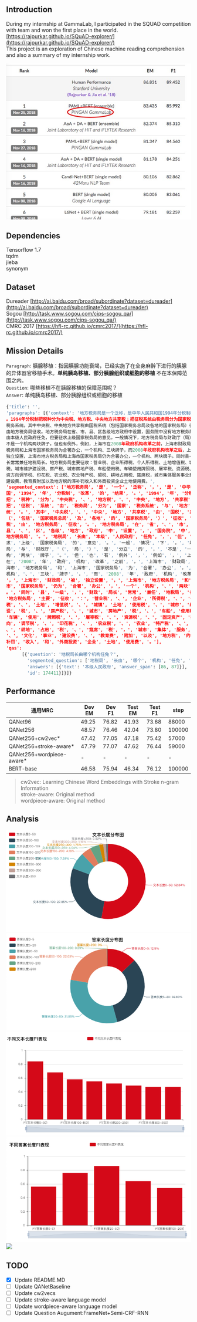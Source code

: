 ## Introduction
During my internship at GammaLab, I participated in the SQUAD competition with team and won the first place in the world.  [https://rajpurkar.github.io/SQuAD-explorer/](https://rajpurkar.github.io/SQuAD-explorer/)  
This project is an exploration of Chinese machine reading comprehension and also a summary of my internship work.

![squad](pic/squad.png)



## Dependencies
Tensorflow 1.7  
tqdm  
jieba  
synonym  

## Dataset
Dureader   [http://ai.baidu.com/broad/subordinate?dataset=dureader](http://ai.baidu.com/broad/subordinate?dataset=dureader)  
Sogou   [http://task.www.sogou.com/cips-sogou_qa/](http://task.www.sogou.com/cips-sogou_qa/)  
CMRC 2017  [https://hfl-rc.github.io/cmrc2017/](https://hfl-rc.github.io/cmrc2017/)  

## Mission Details
`Paragraph`:
胰腺移植：指因胰腺功能衰竭，已经实施了在全身麻醉下进行的胰腺的异体器官移植手术。__单纯胰岛移植、部分胰腺组织或细胞的移植__ 不在本保障范围之内。  
`Question`: 哪些移植不在胰腺移植的保障范围呢？  
`Answer`: 单纯胰岛移植、部分胰腺组织或细胞的移植
```python
{'title': '',
'paragraphs': [{'context': '地方税务局是一个泛称，是中华人民共和国1994年分税制改革的结果
。1994年分税制把税种分为中央税、地方税、中央地方共享税；把征税系统由税务局分为国家税务系统与地方
税务系统。其中中央税、中央地方共享税由国税系统（包括国家税务总局及各地的国家税务局）征收，地方税
由地方税务局征收。地方税务局在省、市、县、区各级地方政府中设置，国务院中没有地方税务局。地税局长
由本级人民政府任免，但要征求上级国家税务局的意见。一般情况下，地方税务局与财政厅（局）是分立的，
不是一个机构两块牌子。但也有例外，例如，上海市在2008年政府机构改革之前，上海市财政局、上海市地方
税务局和上海市国家税务局为合署办公，一个机构、三块牌子，而2008年政府机构改革之后，上海市财政局被
独立设置，上海市地方税务局和上海市国家税务局仍为合署办公，一个机构、两块牌子。同时县一级，财政局
长常常兼任地税局长。地方税务局主要征收：营业税、企业所得税、个人所得税、土地增值税、城镇土地使用
税、城市维护建设税、房产税、城市房地产税、车船使用税、车辆使用牌照税、屠宰税、资源税、固定资产投
资方向调节税、印花税、农业税、农业特产税、契税、耕地占用税、筵席税，城市集体服务事业费、文化事业
建设费、教育费附加以及地方税的滞补罚收入和外商投资企业土地使用费。',
'segmented_context': ['地方税务局', '是', '一个', '泛称', '，', '是', '中华人民共和
国', '1994', '年', '分税制', '改革', '的', '结果', '。', '1994', '年', '分税制', '
把', '税种', '分为', '中央税', '、', '地方税', '、', '中央', '地方', '共享税', '；', '
把', '征税', '系统', '由', '税务局', '分为', '国家', '税务系统', '与', '地方', '税务系
统', '。', '其中', '中央税', '、', '中央', '地方', '共享税', '由', '国税', '系统', '
（', '包括', '国家税务总局', '及', '各地', '的', '国家税务局', '）', '征收', '，', '地方
税', '由', '地方税务局', '征收', '。', '地方税务局', '在', '省', '、', '市', '、', '
县', '、', '区', '各级', '地方', '政府', '中', '设置', '，', '国务院', '中', '没有', '
地方税务局', '。', '地税局', '长由', '本级', '人民政府', '任免', '，', '但', '要', '征
求', '上级', '国家税务局', '的', '意见', '。', '一般', '情况', '下', '，', '地方税务
局', '与', '财政厅', '（', '局', '）', '是', '分立', '的', '，', '不是', '一个', '机
构', '两块', '牌子', '。', '但', '也', '有', '例外', '，', '例如', '，', '上海市', '
在', '2008', '年', '政府', '机构', '改革', '之前', '，', '上海市', '财政局', '、', '上
海市', '地方税务局', '和', '上海市', '国家税务局', '为', '合署', '办公', '，', '一个', '
机构', '、', '三块', '牌子', '，', '而', '2008', '年', '政府', '机构', '改革', '之后',
'，', '上海市', '财政局', '被', '独立设置', '，', '上海市', '地方税务局', '和', '上海
市', '国家税务局', '仍为', '合署', '办公', '，', '一个', '机构', '、', '两块', '牌子', '
。', '同时', '县', '一级', '，', '财政', '局长', '常常', '兼任', '地税局', '长', '。',
'地方税务局', '主要', '征收', '：', '营业税', '、', '企业', '所得税', '、', '个人所得
税', '、', '土地', '增值税', '、', '城镇', '土地', '使用税', '、', '城市', '维护', '建
设', '税', '、', '房产税', '、', '城市', '房地产', '税', '、', '车船', '使用税', '、',
'车辆', '使用', '牌照税', '、', '屠宰税', '、', '资源税', '、', '固定资产', '投资', '方
向', '调节税', '、', '印花税', '、', '农业税', '、', '农业', '特产税', '、', '契税', '
、', '耕地', '占用', '税', '、', '筵席', '税', '，', '城市', '集体', '服务', '事业费',
'、', '文化', '事业', '建设费', '、', '教育费', '附加', '以及', '地方税', '的', '滞', '
补罚', '收入', '和', '外商投资', '企业', '土地', '使用费', '。'],
'qas':
      [{'question': '地税局长由哪个机构任免？',
        'segmented_question': ['地税局', '长由', '哪个', '机构', '任免', '？'],
        'answers': [{'text': '本级人民政府', 'answer_span': [86, 87]}],
        'id': 174411}]}]}
```

## Performance
通用MRC|Dev EM|Dev F1|Test EM|Test F1|step
----|----|----|----|----|---
QANet96|49.25|76.82|41.93|73.68|88000
QANet256|48.57|76.46|42.04|73.80|100000
QANet256+cw2vec*|47.42|77.05|47.18|75.42|57000
QANet256+stroke-aware*|47.79|77.07|47.62|76.44|59000
QANet256+wordpiece-aware*|-|-|-|-|-
BERT-base|46.58|75.94|46.34|76.12|100000

>cw2vec: Learning Chinese Word Embeddings with Stroke n-gram Information  
stroke-aware: Original method   
wordpiece-aware: Original method

## Analysis
![](/pic/length.png)
![](/pic/ansl.png)
![](/pic/f11.png)
![](/pic/f12.png)
![](/pic/score.png)

## TODO
- [x] Update README.MD
- [ ] Update QANetBaseline
- [ ] Update cw2vecs
- [ ] Update stroke-aware language model
- [ ] Update wordpiece-aware language model
- [ ] Update Question Augument:FrameNet+Semi-CRF-RNN
